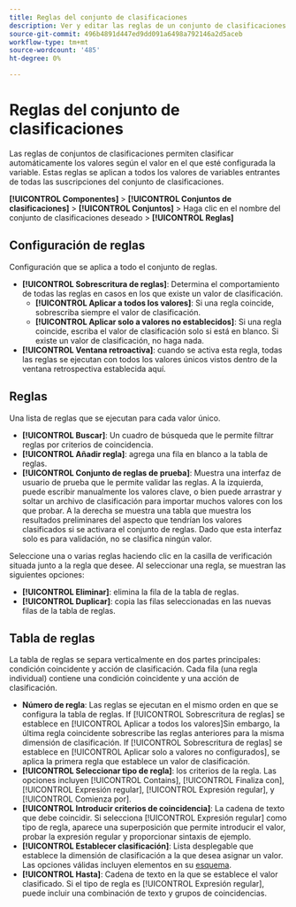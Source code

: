 ```yaml
---
title: Reglas del conjunto de clasificaciones
description: Ver y editar las reglas de un conjunto de clasificaciones individual.
source-git-commit: 496b4891d447ed9dd091a6498a792146a2d5aceb
workflow-type: tm+mt
source-wordcount: '485'
ht-degree: 0%

---
```


# Reglas del conjunto de clasificaciones

Las reglas de conjuntos de clasificaciones permiten clasificar automáticamente los valores según el valor en el que esté configurada la variable. Estas reglas se aplican a todos los valores de variables entrantes de todas las suscripciones del conjunto de clasificaciones.

**[!UICONTROL Componentes]** > **[!UICONTROL Conjuntos de clasificaciones]** > **[!UICONTROL Conjuntos]** > Haga clic en el nombre del conjunto de clasificaciones deseado > **[!UICONTROL Reglas]**

## Configuración de reglas

Configuración que se aplica a todo el conjunto de reglas.

* **[!UICONTROL Sobrescritura de reglas]**: Determina el comportamiento de todas las reglas en casos en los que existe un valor de clasificación.
   * **[!UICONTROL Aplicar a todos los valores]**: Si una regla coincide, sobrescriba siempre el valor de clasificación.
   * **[!UICONTROL Aplicar solo a valores no establecidos]**: Si una regla coincide, escriba el valor de clasificación solo si está en blanco. Si existe un valor de clasificación, no haga nada.
* **[!UICONTROL Ventana retroactiva]**: cuando se activa esta regla, todas las reglas se ejecutan con todos los valores únicos vistos dentro de la ventana retrospectiva establecida aquí.

## Reglas

Una lista de reglas que se ejecutan para cada valor único.

* **[!UICONTROL Buscar]**: Un cuadro de búsqueda que le permite filtrar reglas por criterios de coincidencia.
* **[!UICONTROL Añadir regla]**: agrega una fila en blanco a la tabla de reglas.
* **[!UICONTROL Conjunto de reglas de prueba]**: Muestra una interfaz de usuario de prueba que le permite validar las reglas. A la izquierda, puede escribir manualmente los valores clave, o bien puede arrastrar y soltar un archivo de clasificación para importar muchos valores con los que probar. A la derecha se muestra una tabla que muestra los resultados preliminares del aspecto que tendrían los valores clasificados si se activara el conjunto de reglas. Dado que esta interfaz solo es para validación, no se clasifica ningún valor.

Seleccione una o varias reglas haciendo clic en la casilla de verificación situada junto a la regla que desee. Al seleccionar una regla, se muestran las siguientes opciones:

* **[!UICONTROL Eliminar]**: elimina la fila de la tabla de reglas.
* **[!UICONTROL Duplicar]**: copia las filas seleccionadas en las nuevas filas de la tabla de reglas.

## Tabla de reglas

La tabla de reglas se separa verticalmente en dos partes principales: condición coincidente y acción de clasificación. Cada fila (una regla individual) contiene una condición coincidente y una acción de clasificación.

* **Número de regla**: Las reglas se ejecutan en el mismo orden en que se configura la tabla de reglas. If [!UICONTROL Sobrescritura de reglas] se establece en [!UICONTROL Aplicar a todos los valores]Sin embargo, la última regla coincidente sobrescribe las reglas anteriores para la misma dimensión de clasificación. If [!UICONTROL Sobrescritura de reglas] se establece en [!UICONTROL Aplicar solo a valores no configurados], se aplica la primera regla que establece un valor de clasificación.
* **[!UICONTROL Seleccionar tipo de regla]**: los criterios de la regla. Las opciones incluyen [!UICONTROL Contains], [!UICONTROL Finaliza con], [!UICONTROL Expresión regular], [!UICONTROL Expresión regular], y [!UICONTROL Comienza por].
* **[!UICONTROL Introducir criterios de coincidencia]**: La cadena de texto que debe coincidir. Si selecciona [!UICONTROL Expresión regular] como tipo de regla, aparece una superposición que permite introducir el valor, probar la expresión regular y proporcionar sintaxis de ejemplo.
* **[!UICONTROL Establecer clasificación]**: Lista desplegable que establece la dimensión de clasificación a la que desea asignar un valor. Las opciones válidas incluyen elementos en su [esquema](schema.md).
* **[!UICONTROL Hasta]**: Cadena de texto en la que se establece el valor clasificado. Si el tipo de regla es [!UICONTROL Expresión regular], puede incluir una combinación de texto y grupos de coincidencias.
